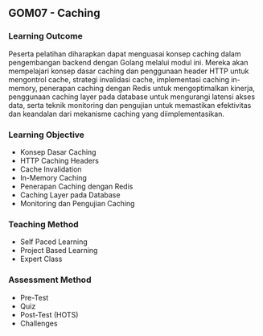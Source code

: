 ## GOM07 - Caching

### Learning Outcome
Peserta pelatihan diharapkan dapat menguasai konsep caching dalam pengembangan backend dengan Golang melalui modul ini. Mereka akan mempelajari konsep dasar caching dan penggunaan header HTTP untuk mengontrol cache, strategi invalidasi cache, implementasi caching in-memory, penerapan caching dengan Redis untuk mengoptimalkan kinerja, penggunaan caching layer pada database untuk mengurangi latensi akses data, serta teknik monitoring dan pengujian untuk memastikan efektivitas dan keandalan dari mekanisme caching yang diimplementasikan.

### Learning Objective
- Konsep Dasar Caching
- HTTP Caching Headers
- Cache Invalidation
- In-Memory Caching
- Penerapan Caching dengan Redis
- Caching Layer pada Database
- Monitoring dan Pengujian Caching

### Teaching Method
- Self Paced Learning
- Project Based Learning
- Expert Class

### Assessment Method
- Pre-Test
- Quiz
- Post-Test (HOTS)
- Challenges